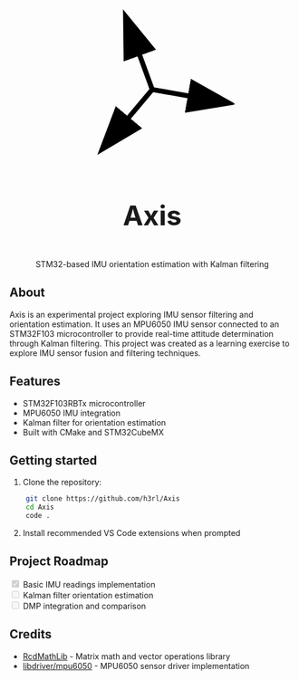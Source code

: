 <!-- Logo Section  -->
<div align="center">
    <svg width="290" height="290" viewBox="-50 -50 100 100" xmlns="http://www.w3.org/2000/svg">
        <defs>
            <marker id="arrowhead" markerWidth="10" markerHeight="7" refX="6" refY="3.5" orient="auto">
                <polygon points="0 0, 10 3.5, 0 7" fill="black"/>
            </marker>
        </defs>
        <line x1="0" y1="0" x2="40" y2="0" stroke="black" stroke-width="3" marker-end="url(#arrowhead)" transform="rotate(10)"/>
        <line x1="0" y1="0" x2="40" y2="0" stroke="black" stroke-width="3" marker-end="url(#arrowhead)" transform="rotate(130)"/>
        <line x1="0" y1="0" x2="40" y2="0" stroke="black" stroke-width="3" marker-end="url(#arrowhead)" transform="rotate(250)"/>
    </svg>
</div>

<div align="center">
    <p style="font-size:3rem; font-weight: bold;">Axis</p>
    <p>STM32-based IMU orientation estimation with Kalman filtering</p>
</div>

## About
Axis is an experimental project exploring IMU sensor filtering and orientation estimation. It uses an MPU6050 IMU sensor connected to an STM32F103 microcontroller to provide real-time attitude determination through Kalman filtering. This project was created as a learning exercise to explore IMU sensor fusion and filtering techniques.

<!-- 
## Demo
Comming soon?

<div align="center">
    <img alt="demo" src="demo.gif">
</div>
-->

## Features
- STM32F103RBTx microcontroller
- MPU6050 IMU integration
- Kalman filter for orientation estimation
- Built with CMake and STM32CubeMX

## Getting started

1. Clone the repository:

```bash
    git clone https://github.com/h3rl/Axis
    cd Axis
    code .
```
2. Install recommended VS Code extensions when prompted

## Project Roadmap
<input checked="" disabled="" type="checkbox"> Basic IMU readings implementation<br>
<input disabled="" type="checkbox"> Kalman filter orientation estimation<br>
<input disabled="" type="checkbox"> DMP integration and comparison

## Credits

- [RcdMathLib](https://git.imp.fu-berlin.de/zkasmi/RcdMathLib/-/tree/master) - Matrix math and vector operations library
- [libdriver/mpu6050](https://github.com/libdriver/mpu6050) - MPU6050 sensor driver implementation
